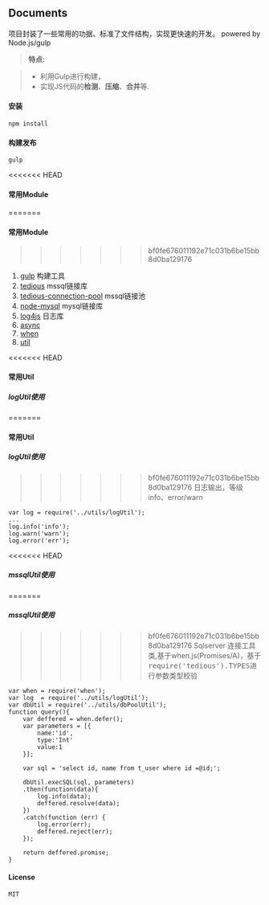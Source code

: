 Documents
-------------
项目封装了一些常用的功据、标准了文件结构，实现更快速的开发。
powered by Node.js/gulp


> **特点:**

> - 利用Gulp进行构建，
> - 实现JS代码的**检测**、**压缩**、**合并**等.

#### 安装

    npm install

#### 构建发布

    gulp

<<<<<<< HEAD
#### 常用Module
=======
#### 常用Module
>>>>>>> bf0fe676011192e71c031b6be15bb8d0ba129176

 1. [gulp](https://github.com/gulpjs/gulp) 构建工具
 2. [tedious](https://github.com/pekim/tedious) mssql链接库
 3. [tedious-connection-pool](https://github.com/pekim/tedious-connection-pool) mssql链接池
 4. [node-mysql](https://github.com/felixge/node-mysql) mysql链接库
 5. [log4js](https://github.com/nomiddlename/log4js-node) 日志库
 6. [async](https://github.com/caolan/async)
 7. [when](https://github.com/caolan/async)
 8. [util](https://nodejs.org/api/util.html)


<<<<<<< HEAD
#### 常用Util

##### logUtil使用
=======
#### 常用Util

##### logUtil使用
>>>>>>> bf0fe676011192e71c031b6be15bb8d0ba129176
日志输出，等级 info、error/warn

    var log = require('../utils/logUtil');
    ...
    log.info('info');
    log.warn('warn');
    log.error('err');

<<<<<<< HEAD
##### mssqlUtil使用
=======
##### <i class="icon-pencil"></i>mssqlUtil使用
>>>>>>> bf0fe676011192e71c031b6be15bb8d0ba129176
Sqlserver 连接工具类,基于when.js(Promises/A)，基于<kbd>require('tedious').TYPES</kbd>进行参数类型校验

    var when = require('when');
	var log  = require('../utils/logUtil');
	var dbUtil = require('../utils/dbPoolUtil');
	function query(){
		var deffered = when.defer();
		var parameters = [{
			name:'id',
			type:'Int'
			value:1
		}];

		var sql = 'select id, name from t_user where id =@id;';

		dbUtil.execSQL(sql, parameters)
        .then(function(data){
            log.info(data);
            deffered.resolve(data);
        })
        .catch(function (err) {
            log.error(err);
            deffered.reject(err);
        });

	    return deffered.promise;
	}


#### License
    MIT
